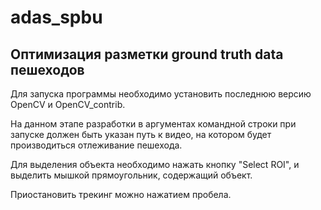 # adas_spbu

## Оптимизация разметки ground truth data пешеходов

Для запуска программы необходимо установить последнюю версию OpenCV и OpenCV_contrib.

На данном этапе разработки в аргументах командной строки при запуске должен быть указан путь к видео, на котором будет
производиться отлеживание пешехода.

Для выделения объекта необходимо нажать кнопку "Select ROI", и выделить мышкой прямоугольник, содержащий объект.

Приостановить трекинг можно нажатием пробела.
